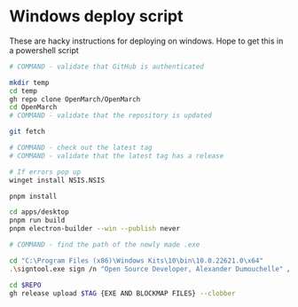 # Windows deploy script

These are hacky instructions for deploying on windows. Hope to get this in a powershell script

```bash
# COMMAND - validate that GitHub is authenticated

mkdir temp
cd temp
gh repo clone OpenMarch/OpenMarch
cd OpenMarch
# COMMAND - validate that the repository is updated

git fetch

# COMMAND - check out the latest tag
# COMMAND - validate that the latest tag has a release

# If errors pop up
winget install NSIS.NSIS

pnpm install

cd apps/desktop
pnpm run build
pnpm electron-builder --win --publish never

# COMMAND - find the path of the newly made .exe

cd "C:\Program Files (x86)\Windows Kits\10\bin\10.0.22621.0\x64"
.\signtool.exe sign /n "Open Source Developer, Alexander Dumouchelle" /t http://time.certum.pl/ /fd sha256 /v $PATH_TO_EXE

cd $REPO
gh release upload $TAG {EXE AND BLOCKMAP FILES} --clobber
```
